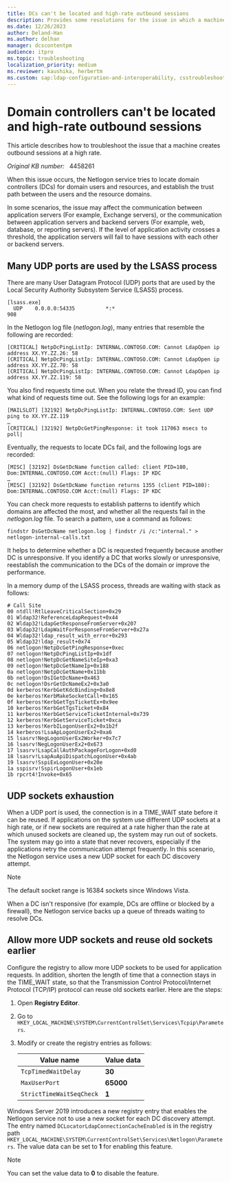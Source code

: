 ```yaml
---
title: DCs can't be located and high-rate outbound sessions
description: Provides some resolutions for the issue in which a machine creates outbound sessions at a high rate. When this issue occurs, the Netlogon service can't locate DCs and many UDP ports are used by the LSASS process.
ms.date: 12/26/2023
author: Deland-Han
ms.author: delhan
manager: dcscontentpm
audience: itpro
ms.topic: troubleshooting
localization_priority: medium
ms.reviewer: kaushika, herbertm
ms.custom: sap:ldap-configuration-and-interoperability, csstroubleshoot
---
```

# Domain controllers can't be located and high-rate outbound sessions

This article describes how to troubleshoot the issue that a machine creates outbound sessions at a high rate.

_Original KB number:_ &nbsp; 4458261

When this issue occurs, the Netlogon service tries to locate domain controllers (DCs) for domain users and resources, and establish the trust path between the users and the resource domains.  

In some scenarios, the issue may affect the communication between application servers (For example, Exchange servers), or the communication between application servers and backend servers (For example, web, database, or reporting servers). If the level of application activity crosses a threshold, the application servers will fail to have sessions with each other or backend servers.

## Many UDP ports are used by the LSASS process

There are many User Datagram Protocol (UDP) ports that are used by the Local Security Authority Subsystem Service (LSASS) process.

```output
[lsass.exe]
  UDP    0.0.0.0:54335          *:*                                    908
```

In the Netlogon log file (*netlogon.log*), many entries that resemble the following are recorded:

```output
[CRITICAL] NetpDcPingListIp: INTERNAL.CONTOSO.COM: Cannot LdapOpen ip address XX.YY.ZZ.26: 58 
[CRITICAL] NetpDcPingListIp: INTERNAL.CONTOSO.COM: Cannot LdapOpen ip address XX.YY.ZZ.70: 58 
[CRITICAL] NetpDcPingListIp: INTERNAL.CONTOSO.COM: Cannot LdapOpen ip address XX.YY.ZZ.119: 58 
```

You also find requests time out. When you relate the thread ID, you can find what kind of requests time out. See the following logs for an example:

```output
[MAILSLOT] [32192] NetpDcPingListIp: INTERNAL.CONTOSO.COM: Sent UDP ping to XX.YY.ZZ.119
…
[CRITICAL] [32192] NetpDcGetPingResponse: it took 117063 msecs to poll| 
```

Eventually, the requests to locate DCs fail, and the following logs are recorded:

```output
[MISC] [32192] DsGetDcName function called: client PID=180, Dom:INTERNAL.CONTOSO.COM Acct:(null) Flags: IP KDC  
… 
[MISC] [32192] DsGetDcName function returns 1355 (client PID=180): Dom:INTERNAL.CONTOSO.COM Acct:(null) Flags: IP KDC 
```

You can check more requests to establish patterns to identify which domains are affected the most, and whether all the requests fail in the *netlogon.log* file. To search a pattern, use a command as follows:

```console
findstr DsGetDcName netlogon.log | findstr /i /c:"internal." > netlogon-internal-calls.txt
```

It helps to determine whether a DC is requested frequently because another DC is unresponsive. If you identify a DC that works slowly or unresponsive, reestablish the communication to the DCs of the domain or improve the performance.

In a memory dump of the LSASS process, threads are waiting with stack as follows:

```output
# Call Site
00 ntdll!RtlLeaveCriticalSection+0x29
01 Wldap32!ReferenceLdapRequest+0x44
02 Wldap32!LdapGetResponseFromServer+0x207
03 Wldap32!LdapWaitForResponseFromServer+0x27a
04 Wldap32!ldap_result_with_error+0x293
05 Wldap32!ldap_result+0x74
06 netlogon!NetpDcGetPingResponse+0xec
07 netlogon!NetpDcPingListIp+0x1df
08 netlogon!NetpDcGetNameSiteIp+0xa3
09 netlogon!NetpDcGetNameIp+0x188
0a netlogon!NetpDcGetName+0x11bb
0b netlogon!DsIGetDcName+0x463
0c netlogon!DsrGetDcNameEx2+0x3a0 
0d kerberos!KerbGetKdcBinding+0x8e8
0e kerberos!KerbMakeSocketCall+0x165
0f kerberos!KerbGetTgsTicketEx+0x9ee
10 kerberos!KerbGetTgsTicket+0x84
11 kerberos!KerbGetServiceTicketInternal+0x739
12 kerberos!KerbGetServiceTicket+0xca
13 kerberos!KerbILogonUserEx2+0x1b2f
14 kerberos!LsaApLogonUserEx2+0xa6
15 lsasrv!NegLogonUserEx2Worker+0x7c7
16 lsasrv!NegLogonUserEx2+0x673
17 lsasrv!LsapCallAuthPackageForLogon+0xd0
18 lsasrv!LsapAuApiDispatchLogonUser+0x4ab
19 lsasrv!SspiExLogonUser+0x20e
1a sspisrv!SspirLogonUser+0x1eb
1b rpcrt4!Invoke+0x65 
```

## UDP sockets exhaustion

When a UDP port is used, the connection is in a TIME_WAIT state before it can be reused. If applications on the system use different UDP sockets at a high rate, or if new sockets are required at a rate higher than the rate at which unused sockets are cleaned up, the system may run out of sockets. The system may go into a state that never recovers, especially if the applications retry the communication attempt frequently. In this scenario, the Netlogon service uses a new UDP socket for each DC discovery attempt.

> [!NOTE]
> The default socket range is 16384 sockets since Windows Vista.

When a DC isn't responsive (for example, DCs are offline or blocked by a firewall), the Netlogon service backs up a queue of threads waiting to resolve DCs.

## Allow more UDP sockets and reuse old sockets earlier

Configure the registry to allow more UDP sockets to be used for application requests. In addition, shorten the length of time that a connection stays in the TIME_WAIT state, so that the Transmission Control Protocol/Internet Protocol (TCP/IP) protocol can reuse old sockets earlier. Here are the steps:

1. Open **Registry Editor**.
2. Go to `HKEY_LOCAL_MACHINE\SYSTEM\CurrentControlSet\Services\Tcpip\Parameters`.
3. Modify or create the registry entries as follows:

    |Value name  |Value data  |
    |---------|---------|
    |`TcpTimedWaitDelay`     |**30**         |
    |`MaxUserPort`     |**65000**         |
    |`StrictTimeWaitSeqCheck`     |**1**         |

Windows Server 2019 introduces a new registry entry that enables the Netlogon service not to use a new socket for each DC discovery attempt. The entry named `DCLocatorLdapConnectionCacheEnabled` is in the registry path `HKEY_LOCAL_MACHINE\SYSTEM\CurrentControlSet\Services\Netlogon\Parameters`. The value data can be set to **1** for enabling this feature.

> [!NOTE]
> You can set the value data to **0** to disable the feature.
